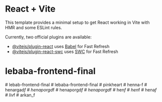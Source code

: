 # React + Vite

This template provides a minimal setup to get React working in Vite with HMR and some ESLint rules.

Currently, two official plugins are available:

- [@vitejs/plugin-react](https://github.com/vitejs/vite-plugin-react/blob/main/packages/plugin-react/README.md) uses [Babel](https://babeljs.io/) for Fast Refresh
- [@vitejs/plugin-react-swc](https://github.com/vitejs/vite-plugin-react-swc) uses [SWC](https://swc.rs/) for Fast Refresh

# lebaba-frontend-final
#   l e b a b - f r o n t e n d - f i n a l  
 #   l e b a b a - f r o n t e n d - f i n a l  
 #   p i n k h e a r t  
 #   h e n n a - f  
 #   h e n a r g a d _ f  
 #   h e n a p o r g d _ f  
 #   h e n a p o r g d _ f  
 #   h e n a p o r g d _ f  
 #   h e n _ f  
 #   h e n _ f  
 #   h e n a _ f  
 #   l i v _ f  
 #   a r k a n _ f  
 